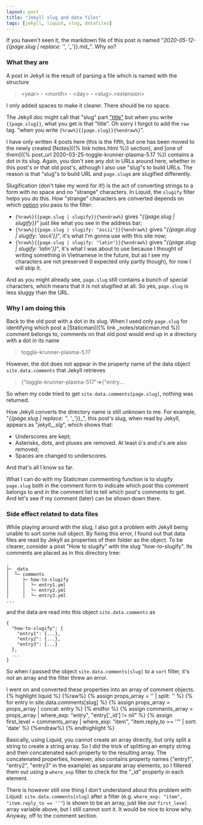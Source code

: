 ```yaml
---
layout: post
title: "Jekyll slug and data files"
tags: [jekyll, liquid, slug, datafiles]
---
```


If you haven't seen it, the markdown file of this post is named "_2020-05-12-{{page.slug | replace: '_', '\_'}}.md_". Why so?

### What they are

A post in Jekyll is the result of parsing a file which is named with the structure

> \<year\> - \<month\> - \<day\> - \<slug\>.\<extension\>

I only added spaces to make it clearer. There should be no space.

The Jekyll doc might call that "slug" part ["title"](https://jekyllrb.com/docs/posts/#creating-posts) but when you write `{{page.slug}}`, what you get is that "title". Oh sorry I forgot to add the `raw` tag. "when you write `{%raw%}{{page.slug}}{%endraw%}`".

I have only written 4 posts here (this is the fifth, but one has been moved to the newly created [Notes]({% link notes.html %}) section), and [one of them]({% post_url 2020-03-25-toggle-krunner-plasma-5.17 %}) contains a dot in its slug. Again, you don't see any dot in URLs around here, whether in this post's or that old post's, although I also use "slug"s to build URLs. The reason is that "slug"s to build URL and `page.slug`s are slugified differently.

Slugification (don't take my word for it!) is the act of converting strings to a form with no space and no "strange" characters. In Liquid, the `slugify` filter helps you do this. How "strange" characters are converted depends on which [option](https://jekyllrb.com/docs/liquid/filters/#options-for-the-slugify-filter) you pass to the filter:
- `{%raw%}{{page.slug | slugify}}{%endraw%}` gives "_{{page.slug | slugify}}_" just like what you see in the address bar;
- `{%raw%}{{page.slug | slugify: "ascii"}}{%endraw%}` gives "_{{page.slug | slugify: 'ascii'}}_", it's what I'm gonna use with this site now;
- `{%raw%}{{page.slug | slugify: "latin"}}{%endraw%}` gives "_{{page.slug | slugify: 'latin'}}_", it's what I was about to use because I thought of writing something in Vietnamese in the future, but as I see my characters are not preserved (I expected only partly though), for now I will skip it.

And as you might already see, `page.slug` still contains a bunch of special characters, which means that it is not slugified at all. So yes, `page.slug` is less sluggy than the URL.

### Why I am doing this

Back to the old post with a dot in its slug. When I used only `page.slug` for identifying which post a [Staticman]({% link _notes/staticman.md %}) comment belongs to, comments on that old post would end up in a directory with a dot in its name

> toggle-krunner-plasma-5.17

However, the dot does not appear in the property name of the data object `site.data.comments` that Jekyll retrieves

> {"toggle-krunner-plasma-517"=>{"entry...

So when my code tried to get `site.data.comments[page.slug]`, nothing was returned.

How Jekyll converts the directory name is still unknown to me. For example, "_{{page.slug | replace: '_', '\_'}}_", this post's slug, when read by Jekyll, appears as "_jekyll\_\_slg_", which shows that:
- Underscores are kept;
- Asterisks, dots, and pluses are removed. At least ü's and ư's are also removed;
- Spaces are changed to underscores.

And that's all I know so far.

What I can do with my Staticman commenting function is to slugify `page.slug` both in the comment form to indicate which post this comment belongs to and in the comment list to tell which post's comments to get. And let's see if my comment (later) can be shown down there.

### Side effect related to data files

While playing around with the slug, I also got a problem with Jekyll being unable to sort some null object. By fixing this error, I found out that data files are read by Jekyll as properties of their folder as the object. To be clearer, consider a post "How to slugify" with the slug "how-to-slugify". Its comments are placed as in this directory tree:
```
.
├─ _data
│  └─ comments
│     ├─ how-to-slugify
│     │  └─ entry1.yml
│     │  └─ entry2.yml
│     │  └─ entry3.yml
...
```
and the data are read into this object `site.data.comments` as
```
{
  "how-to-slugify": {
    "entry1": {...},
    "entry2": {...},
    "entry3": {...}
  },
  ...
} 
```
So when I passed the object `site.data.comments[slug]` to a `sort` filter, it's not an array and the filter threw an error.

I went on and converted these properties into an array of comment objects.
{% highlight liquid %}
{%raw%}
{% assign props_array = '' | split: '' %}
{% for entry in site.data.comments[slug] %}
  {% assign props_array = props_array | concat: entry %}
{% endfor %}
{% assign comments_array = props_array | where_exp: "entry", "entry['_id'] != nil" %}
{% assign first_level = comments_array | where_exp: "item", "item.reply_to == ''" | sort: 'date' %}
{%endraw%}
{% endhighlight %}

Basically, using Liquid, you cannot create an array directly, but only split a string to create a string array. So I did the trick of splitting an empty string and then concatenated each property to the resulting array. The concatenated properties, however, also contains property names ("entry1", "entry2", "entry3" in the example) as separate array elements, so I filtered them out using a `where_exp` filter to check for the "_id" property in each element.

There is however still one thing I don't understand about this problem with Liquid: `site.data.comments[slug]` after a filter (e.g. `where_exp: "item", "item.reply_to == ''"`) is shown to be an array, just like our `first_level` array variable above, but I still cannot sort it. It would be nice to know why. Anyway, off to the comment section.
